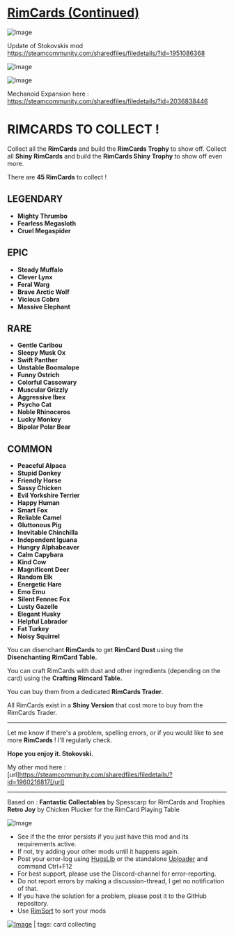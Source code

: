# [RimCards (Continued)](https://steamcommunity.com/sharedfiles/filedetails/?id=2574106661)

![Image](https://i.imgur.com/buuPQel.png)

Update of Stokovskis mod
https://steamcommunity.com/sharedfiles/filedetails/?id=1951086368

![Image](https://i.imgur.com/pufA0kM.png)
	
![Image](https://i.imgur.com/Z4GOv8H.png)

Mechanoid Expansion here :
https://steamcommunity.com/sharedfiles/filedetails/?id=2036838446

# **RIMCARDS TO COLLECT !**


Collect all the **RimCards** and build the **RimCards Trophy** to show off.
Collect all **Shiny RimCards** and build the **RimCards Shiny Trophy** to show off even more.

There are **45 RimCards** to collect !

## **LEGENDARY**
 

- **Mighty Thrumbo**
- **Fearless Megasloth**
- **Cruel Megaspider**



## **EPIC**


- **Steady Muffalo**
- **Clever Lynx**
- **Feral Warg**
- **Brave Arctic Wolf**
- **Vicious Cobra**
- **Massive Elephant**



## **RARE**


- **Gentle Caribou**
- **Sleepy Musk Ox**
- **Swift Panther**
- **Unstable Boomalope**
- **Funny Ostrich**
- **Colorful Cassowary**
- **Muscular Grizzly**
- **Aggressive Ibex**
- **Psycho Cat**
- **Noble Rhinoceros**
- **Lucky Monkey**
- **Bipolar Polar Bear**



## **COMMON**


- **Peaceful Alpaca**
- **Stupid Donkey**
- **Friendly Horse**
- **Sassy Chicken**
- **Evil Yorkshire Terrier**
- **Happy Human**
- **Smart Fox**
- **Reliable Camel**
- **Gluttonous Pig**
- **Inevitable Chinchilla**
- **Independent Iguana**
- **Hungry Alphabeaver**
- **Calm Capybara**
- **Kind Cow**
- **Magnificent Deer**
- **Random Elk**
- **Energetic Hare**
- **Emo Emu**
- **Silent Fennec Fox**
- **Lusty Gazelle**
- **Elegant Husky**
- **Helpful Labrador**
- **Fat Turkey**
- **Noisy Squirrel**




You can disenchant **RimCards** to get **RimCard Dust** using the **Disenchanting RimCard Table.**

You can craft RimCards with dust  and other ingredients (depending on the card) using the **Crafting Rimcard Table.**

You can buy them from a dedicated **RimCards Trader**.

All RimCards exist in a **Shiny Version** that cost more to buy from the RimCards Trader.


-------------------

Let me know if there's a problem, spelling errors, or if you would like to see more **RimCards** !
I'll regularly check.

**Hope you enjoy it.
Stokovski.**

My other mod here : [url]https://steamcommunity.com/sharedfiles/filedetails/?id=1960216817[/url]

-------------------


Based on :
**Fantastic Collectables** by Spesscarp for RimCards and Trophies
**Retro Joy** by Chicken Plucker for the RimCard Playing Table

![Image](https://i.imgur.com/PwoNOj4.png)



-  See if the the error persists if you just have this mod and its requirements active.
-  If not, try adding your other mods until it happens again.
-  Post your error-log using [HugsLib](https://steamcommunity.com/workshop/filedetails/?id=818773962) or the standalone [Uploader](https://steamcommunity.com/sharedfiles/filedetails/?id=2873415404) and command Ctrl+F12
-  For best support, please use the Discord-channel for error-reporting.
-  Do not report errors by making a discussion-thread, I get no notification of that.
-  If you have the solution for a problem, please post it to the GitHub repository.
-  Use [RimSort](https://github.com/RimSort/RimSort/releases/latest) to sort your mods

 

[![Image](https://img.shields.io/github/v/release/emipa606/RimCards?label=latest%20version&style=plastic&color=9f1111&labelColor=black)](https://steamcommunity.com/sharedfiles/filedetails/changelog/2574106661) | tags: card collecting

